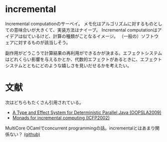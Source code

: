 # incremental

Incremental computationのサーベイ。
メモ化はアルゴリズムに対するものとしての意味合いが大きくて、実装方法はナイーブ。
Incremental computationはアイデアは似ているけど、計算の種類がことなるイメージ。
（一般の）ソフトウェアに対するものが該当しそう。

副作用がどうこうで計算結果の再利用ができるかが決まる。エフェクトシステムはどれくらい影響を与えるかとか、代数的エフェクトがあるときに、エフェクトシステムとともにどのような嬉しさを見いだせるかを考えたい。

# 文献

次はどちらもたくさん引用されている。

- [A Type and Effect System for Deterministic Parallel Java (OOPSLA2009)](https://dl.acm.org/doi/abs/10.1145/1640089.1640097?casa_token=FJRQiTuakakAAAAA:9yPqcV7vMTU28fWrNR3hDK9X0qyrdUF3E9GcRmxqhO-ZIMnLXFEaEUDPQbtNeN2t6i48-J_sBNjhJPU)
- [Monads for incremental computing (ICFP2002)](https://dl.acm.org/doi/abs/10.1145/581478.581482)

MultiCore OCamlでconcurrent programmingの話。incrementalとはあまり関係ない？
[(github)](https://github.com/ocamllabs/ocaml-effects-tutorial)

